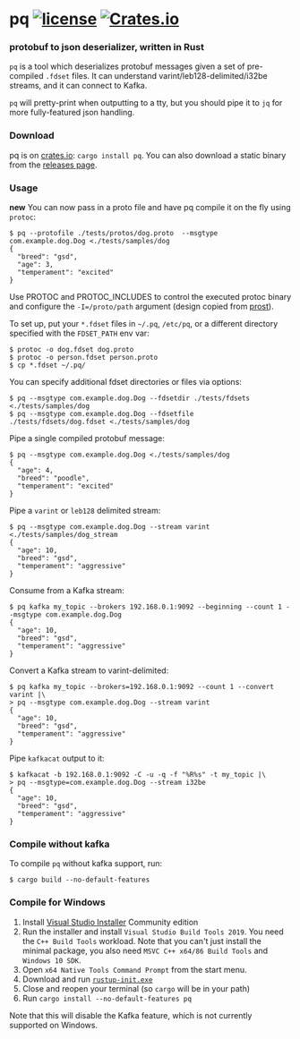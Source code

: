 # pq [![license](https://img.shields.io/github/license/sevagh/pq.svg)](https://github.com/sevagh/pq/blob/master/LICENSE) [![Crates.io](https://img.shields.io/crates/v/pq.svg)](https://crates.io/crates/pq)

### protobuf to json deserializer, written in Rust

`pq` is a tool which deserializes protobuf messages given a set of pre-compiled `.fdset` files. It can understand varint/leb128-delimited/i32be streams, and it can connect to Kafka.

`pq` will pretty-print when outputting to a tty, but you should pipe it to `jq` for more fully-featured json handling.

### Download

pq is on [crates.io](https://crates.io/crates/pq): `cargo install pq`. You can also download a static binary from the [releases page](https://github.com/sevagh/pq/releases).

### Usage

**new** You can now pass in a proto file and have pq compile it on the fly using `protoc`:

```
$ pq --protofile ./tests/protos/dog.proto  --msgtype com.example.dog.Dog <./tests/samples/dog
{
  "breed": "gsd",
  "age": 3,
  "temperament": "excited"
}
```

Use PROTOC and PROTOC_INCLUDES to control the executed protoc binary and configure the `-I=/proto/path` argument (design copied from [prost](https://github.com/danburkert/prost/blob/master/prost-build/src/lib.rs)).

To set up, put your `*.fdset` files in `~/.pq`, `/etc/pq`, or a different directory specified with the `FDSET_PATH` env var:

```
$ protoc -o dog.fdset dog.proto
$ protoc -o person.fdset person.proto
$ cp *.fdset ~/.pq/
```

You can specify additional fdset directories or files via options:

```
$ pq --msgtype com.example.dog.Dog --fdsetdir ./tests/fdsets <./tests/samples/dog
$ pq --msgtype com.example.dog.Dog --fdsetfile ./tests/fdsets/dog.fdset <./tests/samples/dog
```

Pipe a single compiled protobuf message:

```
$ pq --msgtype com.example.dog.Dog <./tests/samples/dog
{
  "age": 4,
  "breed": "poodle",
  "temperament": "excited"
}
```

Pipe a `varint` or `leb128` delimited stream:

```
$ pq --msgtype com.example.dog.Dog --stream varint <./tests/samples/dog_stream
{
  "age": 10,
  "breed": "gsd",
  "temperament": "aggressive"
}
```

Consume from a Kafka stream:

```
$ pq kafka my_topic --brokers 192.168.0.1:9092 --beginning --count 1 --msgtype com.example.dog.Dog
{
  "age": 10,
  "breed": "gsd",
  "temperament": "aggressive"
}
```

Convert a Kafka stream to varint-delimited:

```
$ pq kafka my_topic --brokers=192.168.0.1:9092 --count 1 --convert varint |\
> pq --msgtype com.example.dog.Dog --stream varint
{
  "age": 10,
  "breed": "gsd",
  "temperament": "aggressive"
}
```

Pipe `kafkacat` output to it:
```
$ kafkacat -b 192.168.0.1:9092 -C -u -q -f "%R%s" -t my_topic |\
> pq --msgtype=com.example.dog.Dog --stream i32be
{
  "age": 10,
  "breed": "gsd",
  "temperament": "aggressive"
}
```

### Compile without kafka

To compile `pq` without kafka support, run:

```
$ cargo build --no-default-features
```

### Compile for Windows

1. Install [Visual Studio Installer](https://visualstudio.microsoft.com/downloads/) Community edition
2. Run the installer and install `Visual Studio Build Tools 2019`. You need the `C++ Build Tools` workload. Note that you can't just install the minimal package, you also need `MSVC C++ x64/86 Build Tools` and `Windows 10 SDK`.
3. Open `x64 Native Tools Command Prompt` from the start menu.
4. Download and run [`rustup-init.exe`](https://win.rustup.rs/x86_64)
5. Close and reopen your terminal (so `cargo` will be in your path)
6. Run `cargo install --no-default-features pq`

Note that this will disable the Kafka feature, which is not currently supported on Windows.

